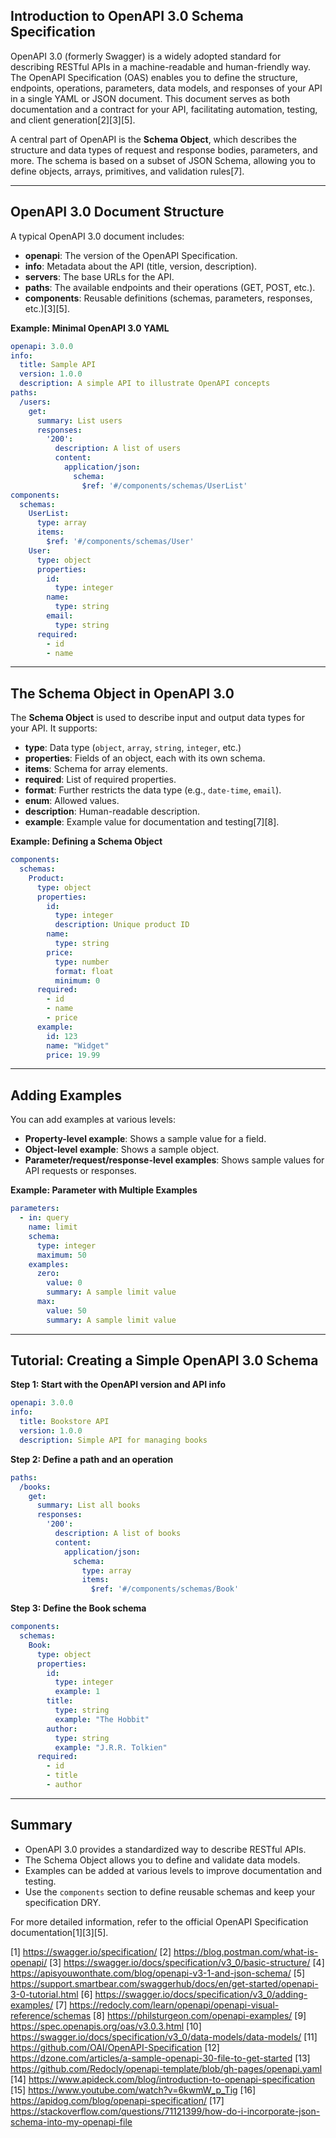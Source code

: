 ## Introduction to OpenAPI 3.0 Schema Specification

OpenAPI 3.0 (formerly Swagger) is a widely adopted standard for describing RESTful APIs in a machine-readable and human-friendly way. The OpenAPI Specification (OAS) enables you to define the structure, endpoints, operations, parameters, data models, and responses of your API in a single YAML or JSON document. This document serves as both documentation and a contract for your API, facilitating automation, testing, and client generation[2][3][5].

A central part of OpenAPI is the **Schema Object**, which describes the structure and data types of request and response bodies, parameters, and more. The schema is based on a subset of JSON Schema, allowing you to define objects, arrays, primitives, and validation rules[7].

---

## OpenAPI 3.0 Document Structure

A typical OpenAPI 3.0 document includes:

- **openapi**: The version of the OpenAPI Specification.
- **info**: Metadata about the API (title, version, description).
- **servers**: The base URLs for the API.
- **paths**: The available endpoints and their operations (GET, POST, etc.).
- **components**: Reusable definitions (schemas, parameters, responses, etc.)[3][5].

**Example: Minimal OpenAPI 3.0 YAML**

```yaml
openapi: 3.0.0
info:
  title: Sample API
  version: 1.0.0
  description: A simple API to illustrate OpenAPI concepts
paths:
  /users:
    get:
      summary: List users
      responses:
        '200':
          description: A list of users
          content:
            application/json:
              schema:
                $ref: '#/components/schemas/UserList'
components:
  schemas:
    UserList:
      type: array
      items:
        $ref: '#/components/schemas/User'
    User:
      type: object
      properties:
        id:
          type: integer
        name:
          type: string
        email:
          type: string
      required:
        - id
        - name
```


---

## The Schema Object in OpenAPI 3.0

The **Schema Object** is used to describe input and output data types for your API. It supports:

- **type**: Data type (`object`, `array`, `string`, `integer`, etc.)
- **properties**: Fields of an object, each with its own schema.
- **items**: Schema for array elements.
- **required**: List of required properties.
- **format**: Further restricts the data type (e.g., `date-time`, `email`).
- **enum**: Allowed values.
- **description**: Human-readable description.
- **example**: Example value for documentation and testing[7][8].

**Example: Defining a Schema Object**

```yaml
components:
  schemas:
    Product:
      type: object
      properties:
        id:
          type: integer
          description: Unique product ID
        name:
          type: string
        price:
          type: number
          format: float
          minimum: 0
      required:
        - id
        - name
        - price
      example:
        id: 123
        name: "Widget"
        price: 19.99
```


---

## Adding Examples

You can add examples at various levels:

- **Property-level example**: Shows a sample value for a field.
- **Object-level example**: Shows a sample object.
- **Parameter/request/response-level examples**: Shows sample values for API requests or responses.

**Example: Parameter with Multiple Examples**

```yaml
parameters:
  - in: query
    name: limit
    schema:
      type: integer
      maximum: 50
    examples:
      zero:
        value: 0
        summary: A sample limit value
      max:
        value: 50
        summary: A sample limit value
```


---

## Tutorial: Creating a Simple OpenAPI 3.0 Schema

**Step 1: Start with the OpenAPI version and API info**

```yaml
openapi: 3.0.0
info:
  title: Bookstore API
  version: 1.0.0
  description: Simple API for managing books
```

**Step 2: Define a path and an operation**

```yaml
paths:
  /books:
    get:
      summary: List all books
      responses:
        '200':
          description: A list of books
          content:
            application/json:
              schema:
                type: array
                items:
                  $ref: '#/components/schemas/Book'
```

**Step 3: Define the Book schema**

```yaml
components:
  schemas:
    Book:
      type: object
      properties:
        id:
          type: integer
          example: 1
        title:
          type: string
          example: "The Hobbit"
        author:
          type: string
          example: "J.R.R. Tolkien"
      required:
        - id
        - title
        - author
```


---

## Summary

- OpenAPI 3.0 provides a standardized way to describe RESTful APIs.
- The Schema Object allows you to define and validate data models.
- Examples can be added at various levels to improve documentation and testing.
- Use the `components` section to define reusable schemas and keep your specification DRY.

For more detailed information, refer to the official OpenAPI Specification documentation[1][3][5].

[1] https://swagger.io/specification/
[2] https://blog.postman.com/what-is-openapi/
[3] https://swagger.io/docs/specification/v3_0/basic-structure/
[4] https://apisyouwonthate.com/blog/openapi-v3-1-and-json-schema/
[5] https://support.smartbear.com/swaggerhub/docs/en/get-started/openapi-3-0-tutorial.html
[6] https://swagger.io/docs/specification/v3_0/adding-examples/
[7] https://redocly.com/learn/openapi/openapi-visual-reference/schemas
[8] https://philsturgeon.com/openapi-examples/
[9] https://spec.openapis.org/oas/v3.0.3.html
[10] https://swagger.io/docs/specification/v3_0/data-models/data-models/
[11] https://github.com/OAI/OpenAPI-Specification
[12] https://dzone.com/articles/a-sample-openapi-30-file-to-get-started
[13] https://github.com/Redocly/openapi-template/blob/gh-pages/openapi.yaml
[14] https://www.apideck.com/blog/introduction-to-openapi-specification
[15] https://www.youtube.com/watch?v=6kwmW_p_Tig
[16] https://apidog.com/blog/openapi-specification/
[17] https://stackoverflow.com/questions/71121399/how-do-i-incorporate-json-schema-into-my-openapi-file